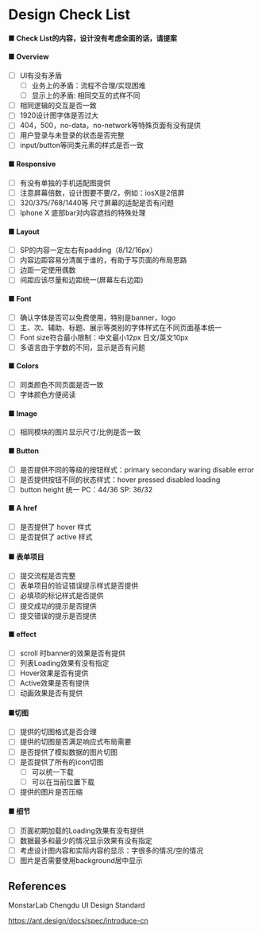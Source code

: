 # Design Check List

#### ■ Check List的内容，设计没有考虑全面的话，请提案

#### ■ Overview

- [ ] UI有没有矛盾
  - [ ] 业务上的矛盾：流程不合理/实现困难
  - [ ] 显示上的矛盾: 相同交互的式样不同
- [ ] 相同逻辑的交互是否一致  
- [ ] 1920设计图字体是否过大
- [ ] 404，500，no-data，no-network等特殊页面有没有提供
- [ ] 用户登录与未登录的状态是否完整
- [ ] input/button等同类元素的样式是否一致

#### ■ Responsive 

- [ ] 有没有单独的手机适配图提供
- [ ] 注意屏幕倍数，设计图要不要/2，例如：iosX是2倍屏
- [ ] 320/375/768/1440等 尺寸屏幕的适配是否有问题
- [ ] Iphone X 底部bar对内容遮挡的特殊处理

#### ■ Layout

- [ ] SP的内容一定左右有padding（8/12/16px）
- [ ] 内容边距容易分清属于谁的，有助于写页面的布局思路
- [ ] 边距一定使用偶数
- [ ] 间距应该尽量和边距统一(屏幕左右边距)

#### ■ Font

- [ ] 确认字体是否可以免费使用，特别是banner，logo
- [ ] 主、次、辅助、标题、展示等类别的字体样式在不同页面基本统一
- [ ] Font size符合最小限制：中文最小12px 日文/英文10px
- [ ] 多语言由于字数的不同，显示是否有问题

#### ■ Colors

- [ ] 同类颜色不同页面是否一致
- [ ] 字体颜色方便阅读

#### ■ Image

- [ ] 相同模块的图片显示尺寸/比例是否一致

#### ■ Button

- [ ] 是否提供不同的等级的按钮样式：primary secondary waring disable error
- [ ] 是否提供按钮不同的状态样式：hover pressed disabled loading
- [ ] button height 统一 PC：44/36 SP: 36/32

#### ■ A href

- [ ] 是否提供了 hover 样式
- [ ] 是否提供了 active 样式

#### ■ 表单项目

- [ ] 提交流程是否完整
- [ ] 表单项目的验证错误提示样式是否提供
- [ ] 必填项的标记样式是否提供
- [ ] 提交成功的提示是否提供
- [ ] 提交错误的提示是否提供

#### ■ effect

- [ ] scroll 时banner的效果是否有提供
- [ ] 列表Loading效果有没有指定
- [ ] Hover效果是否有提供
- [ ] Active效果是否有提供
- [ ] 动画效果是否有提供

#### ■切图

- [ ] 提供的切图格式是否合理
- [ ] 提供的切图是否满足响应式布局需要
- [ ] 是否提供了模拟数据的图片切图
- [ ] 是否提供了所有的icon切图
  - [ ] 可以统一下载
  - [ ] 可以在当前位置下载
- [ ] 提供的图片是否压缩
  
#### ■ 细节
  
- [ ] 页面初期加载的Loading效果有没有提供
- [ ] 数据最多和最少的情况显示效果有没有指定
- [ ] 考虑设计图内容和实际内容的显示：字很多的情况/空的情况
- [ ] 图片是否需要使用background居中显示

## References

MonstarLab Chengdu UI Design Standard

https://ant.design/docs/spec/introduce-cn
